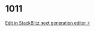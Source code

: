 # 1011

[Edit in StackBlitz next generation editor ⚡️](https://stackblitz.com/~/github.com/ZoumClub/1011)